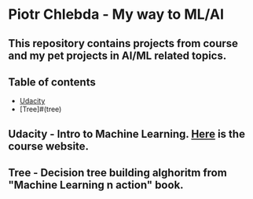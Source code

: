 # Piotr Chlebda - My way to ML/AI


## This repository contains projects from course and my pet projects in AI/ML related topics.

## Table of contents
- [Udacity](#udacity)
- [Tree]#(tree)


## Udacity - Intro to Machine Learning. [Here](https://classroom.udacity.com/courses/ud120) is the course website.
## Tree - Decision tree building alghoritm from "Machine Learning n action" book.

